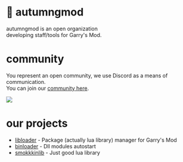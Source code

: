 # 🍂 autumngmod
autumngmod is an open organization\
developing staff/tools for Garry's Mod.
# community
You represent an open community, we use Discord as a means of communication.\
You can join our [community here](https://discord.gg/HspPfVkHGh).

<a href="https://discord.gg/HspPfVkHGh">
  <img src="https://discordapp.com/api/guilds/1161025351099625625/widget.png?style=shield">
</a>

# our projects
- [libloader](https://github.com/autumngmod/libloader) - Package (actually lua library) manager for Garry's Mod
- [binloader](https://github.com/autumngmod/binloader) - Dll modules autostart
- [smokkkinlib](https://github.com/autumngmod/smokkkinlib) - Just good lua library
